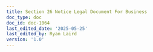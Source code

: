 ```yaml
---
title: Section 26 Notice Legal Document For Business
doc_type: doc
doc_id: doc-1064
last_edited_date: '2025-05-25'
last_edited_by: Ryan Laird
version: '1.0'
---
```



